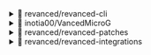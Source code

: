 
<details> <summary>👀 revanced/revanced-cli </summary>

**Release Version** - [v2.16.1](https://github.com/revanced/revanced-cli/releases/tag/v2.16.1)<br>**Changelog** -<br> ## [2.16.1](https://github.com/revanced/revanced-cli/compare/v2.16.0...v2.16.1) (2022-11-22)



**Published at** -<br> 2022-11-22T23:37:50Z<br><sub>Change logs generated by [Docker Py Revanced](https://github.com/nikhilbadyal/docker-py-revanced)</sub>
</details>
<details> <summary>👀 inotia00/VancedMicroG </summary>

**Release Version** - [v0.2.25.224113-224113003](https://github.com/inotia00/VancedMicroG/releases/tag/v0.2.25.224113-224113003)<br>**Changelog** -<br> - Rollback: gcm push notifications not working correctly https://github.com/inotia00/VancedMicroG/commit/676da6a2a0251022ca47ad0a18a41ce4834aeaa4
- Improve: notification icon resource
- Update crowdin translation
- Add Google icon (`google-icon` branch)

For full change history, please refer to [previous changelog](https://github.com/inotia00/VancedMicroG/releases/tag/v0.2.25.224113-224113002)

※ Source Code for MicroG 0.2.25.224113 was provided by @OxrxL
※ @shadow578's commit used to apply ReVanced's `SPOOFED_PACKAGE_SIGNATURE`**Published at** -<br> 2022-11-05T05:45:27Z<br><sub>Change logs generated by [Docker Py Revanced](https://github.com/nikhilbadyal/docker-py-revanced)</sub>
</details>
<details> <summary>👀 revanced/revanced-patches </summary>

**Release Version** - [v2.143.0](https://github.com/revanced/revanced-patches/releases/tag/v2.143.0)<br>**Changelog** -<br> # [2.143.0](https://github.com/revanced/revanced-patches/compare/v2.142.0...v2.143.0) (2022-12-14)


### Bug Fixes

* **predictive-back-gesture:** create attribute, if it does not exist ([c00e771](https://github.com/revanced/revanced-patches/commit/c00e7717053f806e3b5b3f0bf0ca9c2da07c289b))


### Features

* **sleepasandroid:** remove `unlock-premium` patch ([#1253](https://github.com/revanced/revanced-patches/issues/1253)) ([414f503](https://github.com/revanced/revanced-patches/commit/414f503e493f2dc27edf134f5db723da77636d81))



**Published at** -<br> 2022-12-14T00:07:18Z<br><sub>Change logs generated by [Docker Py Revanced](https://github.com/nikhilbadyal/docker-py-revanced)</sub>
</details>
<details> <summary>👀 revanced/revanced-integrations </summary>

**Release Version** - [v0.84.0](https://github.com/revanced/revanced-integrations/releases/tag/v0.84.0)<br>**Changelog** -<br> # [0.84.0](https://github.com/revanced/revanced-integrations/compare/v0.83.1...v0.84.0) (2022-12-08)


### Features

* **youtube/general-ads:** block new ad in home feed ([934b981](https://github.com/revanced/revanced-integrations/commit/934b981605515128c9d38f09768392f8d1c7bd98))



**Published at** -<br> 2022-12-08T20:33:00Z<br><sub>Change logs generated by [Docker Py Revanced](https://github.com/nikhilbadyal/docker-py-revanced)</sub>
</details>